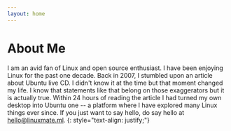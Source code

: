 ```yaml
---
layout: home
---
```

# About Me

I am an avid fan of Linux and open source enthusiast. I have been enjoying Linux for the past one decade. Back in 2007, I stumbled upon an article about Ubuntu live CD. I didn't know it at the time but that moment changed my life. I know that statements like that belong on those exaggerators but it is actually true. Within 24 hours of reading the article I had turned my own desktop into Ubuntu one -- a platform where I have explored many Linux things ever since. If you just want to say hello, do say hello at [hello@linuxmate.ml](mailto:hello@linuxmate.ml).
{: style="text-align: justify;"}
